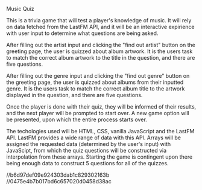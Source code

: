 Music Quiz

This is a trivia game that will test a player's knowledge of music. It will rely on data fetched from the LastFM API, and it will be an interactive expirience with user input to determine what questions are being asked.

After filling out the artist input and clicking the "find out artist" button on the greeting page, the user is quizzed about album artwork. It is the users task to match the correct album artwork to the title in the question, and there are five questions.

After filling out the genre input and clicking the "find out genre" button on the greeting page, the user is quizzed about albums from their inputted genre. It is the users task to match the correct album title to the artwork displayed in the question, and there are five questions.

Once the player is done with their quiz, they will be informed of their results, and the next player will be prompted to start over. A new game option will be presented, upon which the entire process starts over.

The techologies used will be HTML, CSS, vanilla JavaScript and the LastFM API. LastFM provides a wide range of data with this API. Arrays will be assigned the requested data (determined by the user's input) with JavaScipt, from which the quiz questions will be constructed via interpolation from these arrays. Starting the game is contingent upon there being enough data to construct 5 questions for all of the quizzes.

//b6d97def09e924303dab1c829302163b
//0475e4b7b017bd6c657020d0458d38ac